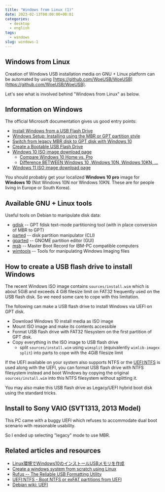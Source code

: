 ```yaml
---
title: "Windows from Linux (1)"
date: 2023-02-13T00:00:00+00:01
categories:
  - desktop
  - english
tags:
  - windows
slug: windows-1
---
```


## Windows from Linux

Creation of Windows USB installation media on GNU + Linux platform can be
automated by using
[https://github.com/WoeUSB/WoeUSB](https://github.com/WoeUSB/WoeUSB).

Let's see what is involved behind "Windows from Linux" as below.

## Information on Windows

The official Microsoft documentation gives us good entry points:

- [Install Windows from a USB Flash Drive](https://learn.microsoft.com/en-us/windows-hardware/manufacture/desktop/install-windows-from-a-usb-flash-drive)
- [Windows Setup: Installing using the MBR or GPT partition style](https://learn.microsoft.com/en-us/windows-hardware/manufacture/desktop/windows-setup-installing-using-the-mbr-or-gpt-partition-style?source=recommendations&view=windows-11)
- [Switch from legacy MBR disk to GPT disk with Windows 10](https://learn.microsoft.com/en-us/windows-hardware/drivers/bringup/switch-from-legacy-mbr-disk-to-gpt-disk-with-windows-10)
- [Create a Bootable USB Flash Drive](https://learn.microsoft.com/en-US/windows-server-essentials/install/create-a-bootable-usb-flash-drive)
- [Windows 10 ISO image download page](https://www.microsoft.com/en-US/software-download/windows10ISO)
  - [Compare Windows 10 Home vs. Pro](https://www.microsoft.com/en-us/windows/compare-windows-10-home-vs-pro)
  - [Difference BETWEEN Windows 10 ,Windows 10N, Windows 10KN, ...](https://answers.microsoft.com/en-us/windows/forum/all/difference-between-windows-10-windows-10n-windows/9cfde2eb-011b-4227-91f5-00168a74525f)
- [Windows 11 ISO image download page](https://www.microsoft.com/en-US/software-download/windows11)

You should probably get your localized **Windows 10 pro** image for **Windows
10** (Not Windows 10N nor Windows 10KN.  These are for people living in Europe
or South Korea).

## Available GNU + Linux tools

Useful tools on Debian to manipulate disk data:

- [gdisk](https://packages.debian.org/sid/gdisk) -- GPT fdisk text-mode partitioning tool (with in place conversion of MBR to GPT)
- [parted](https://packages.debian.org/sid/parted) -- disk partition manipulator (CLI)
- [gparted](https://packages.debian.org/sid/gparted) -- GNOME partition editor (GUI)
- [msb](https://packages.debian.org/sid/msb) -- Master Boot Record for IBM-PC compatible computers
- [wimtools](https://packages.debian.org/unstable/wimtools) -- Tools for manipulating Windows Imaging files

## How to create a USB flash drive to install Windows

The recent Windows ISO image contains `sources/install.wim` which is about 5GiB
and exceeds 4 GiB filesize limit on FAT32 frequently used on the USB flash
disk.  So we need some care to cope with this limitation.

The following can make a USB flash drive to install Windows via UEFI on GPT
disk.

- Download Windows 10 install media as ISO image
- Mount ISO image and make its contents accessible
- Format USB flash drive with FAT32 filesystem on the first partition of GPT
  disk.
- Copy everything in the ISO image to USB flash drive
  - split `sources/install.wim` using `wimsplit` (equivalently
    `wimlib-imagex split`) into parts to cope with the 4GiB filesize limit

If the UEFI available on your system also supports NTFS or the
[UEFI:NTFS](https://github.com/pbatard/uefi-ntfs) is used along with the UEFI,
you can format USB flash drive with NTFS filesystem instead and boot Windows by
copying the original `sources/install.wim` into this NTFS filesystem without
splitting it.

You may also make this USB flash drive as Legacy/UEFI hybrid boot disk using
the standard tricks.

## Install to Sony VAIO (SVT1313, 2013 Model)

This PC came with a buggy UEFI which refuses to accommodate dual boot scenario
with reasonable usability.

So I ended up selecting "legacy" mode  to use MBR.

## Related articles and resources

- [Linux環境でWindows10のインストールUSBメモリを作成](https://blog.be-dama.com/2021/08/03/linux_winboot_usb/)
- [Create a windows system from scratch using Linux](http://reboot.pro/topic/20468-create-a-windows-system-from-scratch-using-linux/)
- [Rufus -- The Reliable USB Formatting Utility](https://github.com/pbatard/rufus)
- [UEFI:NTFS - Boot NTFS or exFAT partitions from UEFI](https://github.com/pbatard/uefi-ntfs)
- [Debian wiki: UEFI](https://wiki.debian.org/UEFI)

<!-- vim: set sw=4 sts=4 ai si et tw=79 ft=markdown: -->
